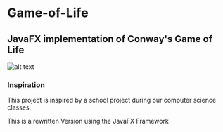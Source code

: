 # Game-of-Life
## **JavaFX implementation of Conway's Game of Life**

![alt text](http://cdn.bjm.hesteig.com/game_of_life.PNG)

### Inspiration
This project is inspired by a school project during our computer science classes.

This is a rewritten Version using the JavaFX Framework